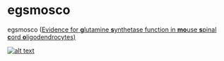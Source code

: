 # egsmosco 
egsmosco (<u>E<u>vidence for **g**lutamine **s**ynthetase function in **mo**use **s**pinal **c**ord **o**ligodendrocytes)

![alt text](https://github.com/AmelZulji/egsmosco/blob/master/images/blum.png?raw=true "This is a test image title")
